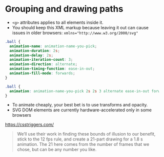 # Grouping and drawing paths

- `<g>` attributes applies to all elements inside it.
- You should keep this XML markup because leaving it out can cause issues in older browsers:
  `xmlns="http://www.w3.org/2000/svg"`

```css
.ball {
  animation-name: animation-name-you-pick;
  animation-duration: 2s;
  animation-delay: 2s;
  animation-iteration-count: 3;
  animation-direction: alternate;
  animation-timing-function: ease-in-out;
  animation-fill-mode: forwards;
}

.ball {
  animation: animation-name-you-pick 2s 2s 3 alternate ease-in-out forwards;
}
```

- To animate cheaply, your best bet is to use transforms and opacity.
-  SVG DOM elements are currently hardware-accelerated only in some browsers

https://csstriggers.com/

> We’ll use their work in finding these bounds of illusion to our benefit, 
> stick to the 12 fps rule, and create a 21-part drawing for a 1.8 s animation. 
> The 21 here comes from the number of frames that we chose, but can be any number you like.
